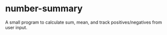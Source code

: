 # number-summary
A small program to calculate sum, mean, and track positives/negatives from user input.
